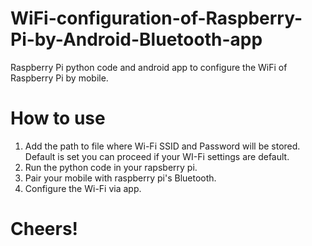 # WiFi-configuration-of-Raspberry-Pi-by-Android-Bluetooth-app
Raspberry Pi python code and android app to configure the WiFi of Raspberry Pi by mobile.

# How to use
1.  Add the path to file where Wi-Fi SSID and Password will be stored. Default is set you can proceed if your WI-Fi settings are default.
2.  Run the python code in your rapsberry pi.
3.  Pair your mobile with raspberry pi's Bluetooth.
4.  Configure the Wi-Fi via app.

# Cheers!
